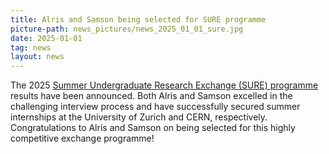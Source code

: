 ```yaml
---
title: Alris and Samson being selected for SURE programme
picture-path: news_pictures/news_2025_01_01_sure.jpg
date: 2025-01-01
tag: news
layout: news
---
```


The 2025 <a href="https://wp.phy.cuhk.edu.hk/undergraduate/extra-curriculum-opportunities/summer-undergraduate-research-exchange-sure" target="_blank">Summer Undergraduate Research Exchange (SURE) programme</a> results have been announced. Both Alris and Samson excelled in the challenging interview process and have successfully secured summer internships at the University of Zurich and CERN, respectively. Congratulations to Alris and Samson on being selected for this highly competitive exchange programme!

